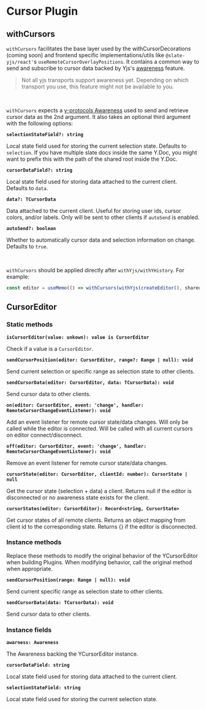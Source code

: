 # Cursor Plugin

## withCursors

`withCursors` facilitates the base layer used by the withCursorDecorations (coming soon) and frontend specific implementations/utils like `@slate-yjs/react'`s `useRemoteCursorOverlayPositions`. It contains a common way to send and subscribe to cursor data backed by Yjs's [awareness](https://docs.yjs.dev/getting-started/adding-awareness) feature.

> Not all yjs transports support awareness yet. Depending on which transport you use, this feature might not be available to you.

<br/>

`withCursors` expects a [y-protocols Awareness](https://github.com/yjs/y-protocols#awarenessprotocolawareness-class) used to send and retrieve cursor data as the 2nd argument. It also takes an optional third argument with the following options:

**`selectionStateField?: string`**

Local state field used for storing the current selection state. Defaults to `selection`. If you have multiple slate docs inside the same Y.Doc, you might want to prefix this with the path of the shared root inside the Y.Doc.

**`cursorDataField?: string`**

Local state field used for storing data attached to the current client. Defaults to `data`.

**`data?: TCursorData`**

Data attached to the current client. Useful for storing user ids, cursor colors, and/or labels. Only will be sent to other clients if `autoSend` is enabled.

**`autoSend?: boolean`**

Whether to automatically cursor data and selection information on change. Defaults to `true`.

<br/>

`withCursors` should be applied directly after `withYjs/withYHistory`. For example:

```javascript
const editor = useMemo(() => withCursors(withYjs(createEditor(), sharedType)), [])
```

## CursorEditor

### Static methods

**`isCursorEditor(value: unkown): value is CursorEditor`**

Check if a value is a `CursorEditor`.

**`sendCursorPosition(editor: CursorEditor, range?: Range | null): void`**

Send current selection or specific range as selection state to other clients.

**`sendCursorData(editor: CursorEditor, data: TCursorData): void`**

Send cursor data to other clients.

**`on(editor: CursorEditor, event: 'change', handler: RemoteCursorChangeEventListener): void`**

Add an event listener for remote cursor state/data changes. Will only be called while the editor is connected. Will be called with all current cursors on editor connect/disconnect.

**`off(editor: CursorEditor, event: 'change', handler: RemoteCursorChangeEventListener): void`**

Remove an event listener for remote cursor state/data changes.

**`cursorState(editor: CursorEditor, clientId: number): CursorState | null`**

Get the cursor state (selection + data) a client. Returns null if the editor is disconnected or no awareness state exists for the client.

**`cursorStates(editor: CursorEditor): Record<string, CursorState>`**

Get cursor states of all remote clients. Returns an object mapping from client id to the corresponding state. Returns {} if the editor is disconnected.

### Instance methods

Replace these methods to modify the original behavior of the YCursorEditor when building Plugins. When modifying behavior, call the original method when appropriate.

**`sendCursorPosition(range: Range | null): void`**

Send current specific range as selection state to other clients.

**`sendCursorData(data: TCursorData): void`**

Send cursor data to other clients.

### Instance fields

**`awarness: Awareness`**

The Awareness backing the YCursorEditor instance.

**`cursorDataField: string`**

Local state field used for storing data attached to the current client.

**`selectionStateField: string`**

Local state field used for storing the current selection state.

